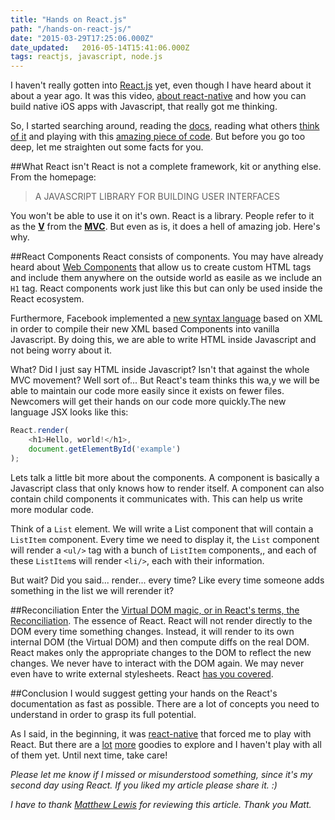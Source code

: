 ```yaml
---
title: "Hands on React.js"
path: "/hands-on-react-js/"
date: "2015-03-29T17:25:06.000Z"
date_updated:   2016-05-14T15:41:06.000Z
tags: reactjs, javascript, node.js
---
```


I haven't really gotten into [React.js](https://facebook.github.io/react/) yet, even though I have heard about it about a year ago. It was this video, [about react-native](https://www.youtube.com/watch?v=KVZ-P-ZI6W4) and how you can build native iOS apps  with Javascript, that really got me thinking.

So, I started searching around, reading the [docs](https://facebook.github.io/react/docs/getting-started.html), reading what others [think](http://blog.reverberate.org/2014/02/react-demystified.html) [of it](http://blog.andrewray.me/reactjs-for-stupid-people/) and playing with this [amazing piece of code](https://github.com/RickWong/react-isomorphic-starterkit). But before you go too deep, let me straighten out some facts for you.

##What React isn't
React is not a complete framework, kit or anything else. From the homepage:

> A JAVASCRIPT LIBRARY FOR BUILDING USER INTERFACES

You won't be able to use it on it's own. React is a library. People refer to it as the [**V**](http://blog.codinghorror.com/understanding-model-view-controller/) from the [**MVC**](http://en.wikipedia.org/wiki/Model%E2%80%93view%E2%80%93controller). But even as is, it does a hell of amazing job. Here's why.

##React Components
React consists of components. You may have already heard about [Web Components](https://developer.mozilla.org/en-US/docs/Web/Web_Components) that  allow us to create custom HTML tags and include them anywhere on the outside world as easile as we include an `H1` tag. React components work just like this but can only be used inside the React ecosystem.

Furthermore, Facebook implemented a [new syntax language](http://facebook.github.io/jsx/) based on XML in order to compile their new XML based Components into vanilla Javascript. By doing this, we are able to write HTML inside Javascript and not being worry about it.

What? Did I just say HTML inside Javascript? Isn't that against the whole MVC movement? Well sort of... But React's team thinks this wa,y we will be able to maintain our code more easily since it exists on fewer files. Newcomers will get their hands on our code more quickly.The new language JSX looks like this:
```js
React.render(
	<h1>Hello, world!</h1>,
    document.getElementById('example')
);
```

Lets talk a little bit more about the components. A component is basically a Javascript class that only knows how to render itself. A component can also contain child components it communicates with. This can help us write more modular code.

Think of a `List` element. We will write a List component that will contain a `ListItem` component. Every time we need to display it, the `List` component will render a `<ul/>` tag with a bunch of `ListItem` components,, and each of these `ListItem`s will render `<li/>`, each with their information.

But wait? Did you said... render... every time? Like every time someone adds something in the list we will rerender it?

##Reconciliation
Enter the [Virtual DOM magic, or in React's terms, the Reconciliation](https://facebook.github.io/react/docs/reconciliation.html). The essence of React. React will not render directly to the DOM every time something changes. Instead, it will render to its own internal DOM (the Virtual DOM) and then  compute diffs on the real DOM. React makes only the appropriate changes to the DOM to reflect the new changes. We never have to interact with the DOM again. We may never even have to write external stylesheets. React [has you covered](http://facebook.github.io/react/tips/inline-styles.html).

##Conclusion
I would suggest getting your hands on the React's documentation as fast as possible. There are a lot of concepts you need to understand in order to grasp its full potential.

As I said, in the beginning, it was [react-native](https://github.com/facebook/react-native) that forced me to play with React. But there are a [lot](http://blog.risingstack.com/from-angularjs-to-react-the-isomorphic-way/) [more](https://facebook.github.io/flux/) goodies to explore and I haven't play with all of them yet.
Until next time, take care!

*Please let me know if I missed or misunderstood something, since it's my second day using React. If you liked my article please share it. :)*

*I have to thank [Matthew Lewis](http://mplewis.com/) for reviewing this article. Thank you Matt.*


